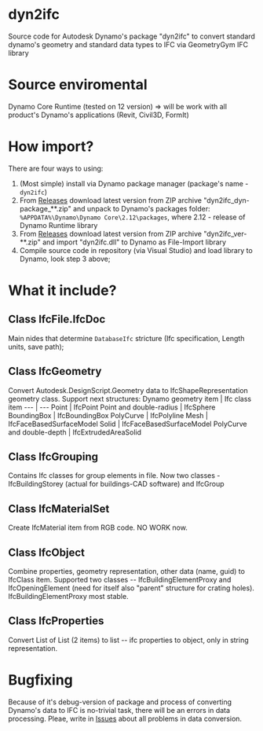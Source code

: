 # dyn2ifc
Source code for Autodesk Dynamo's package "dyn2ifc" to convert standard dynamo's geometry and standard data types to IFC via GeometryGym IFC library

# Source enviromental
Dynamo Core Runtime (tested on 12 version) => will be work with all product's Dynamo's applications (Revit, Civil3D, FormIt)

# How import?
There are four ways to using:
1. (Most simple) install via Dynamo package manager (package's name - ```dyn2ifc```)
2. From [Releases](https://github.com/GeorgGrebenyuk/dyn2ifc/releases) download latest version from ZIP archive "dyn2ifc_dyn-package_\*\*.zip" and unpack to Dynamo's packages folder:
```%APPDATA%\Dynamo\Dynamo Core\2.12\packages```, where 2.12 - release of Dynamo Runtime library
3. From [Releases](https://github.com/GeorgGrebenyuk/dyn2ifc/releases) download latest version from ZIP archive "dyn2ifc_ver-\*\*.zip" and import "dyn2ifc.dll" to Dynamo as File-Import library
4. Compile source code in repository (via Visual Studio) and load library to Dynamo, look step 3 above;

# What it include?
## Class IfcFile.IfcDoc
Main nides that determine ```DatabaseIfc``` stricture (Ifc specification, Length units, save path);

## Class IfcGeometry
Convert Autodesk.DesignScript.Geometry data to IfcShapeRepresentation geometry class.
Support next structures:
Dynamo geometry item | Ifc class item
--- | ---
Point | IfcPoint
Point and double-radius | IfcSphere
BoundingBox | IfcBoundingBox
PolyCurve | IfcPolyline
Mesh | IfcFaceBasedSurfaceModel
Solid | IfcFaceBasedSurfaceModel
PolyCurve and double-depth | IfcExtrudedAreaSolid

## Class IfcGrouping
Contains Ifc classes for group elements in file. Now two classes - IfcBuildingStorey (actual for buildings-CAD software) and IfcGroup

## Class IfcMaterialSet
Create IfcMaterial item from RGB code. NO WORK now.

## Class IfcObject
Combine properties, geometry representation, other data (name, guid) to IfcClass item. Supported two classes -- IfcBuildingElementProxy and IfcOpeningElement (need for itself also "parent" structure for crating holes). IfcBuildingElementProxy most stable.

## Class IfcProperties
Convert List of List<string> (2 items) to list<IfcPropertySingleValue> -- ifc properties to object, only in string representation.

  
# Bugfixing
Because of it's debug-version of package and process of converting Dynamo's data to IFC is no-trivial task, there will be an errors in data processing. Pleae, write in [Issues](https://github.com/GeorgGrebenyuk/dyn2ifc/issues) about all problems in data conversion. 
